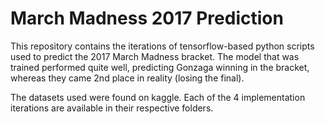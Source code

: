 # March Madness 2017 Prediction

This repository contains the iterations of tensorflow-based python scripts used to predict the 2017 March Madness bracket. The model that was trained performed quite well, predicting Gonzaga winning in the bracket, whereas they came 2nd place in reality (losing the final). 

The datasets used were found on kaggle. Each of the 4 implementation iterations are available in their respective folders.